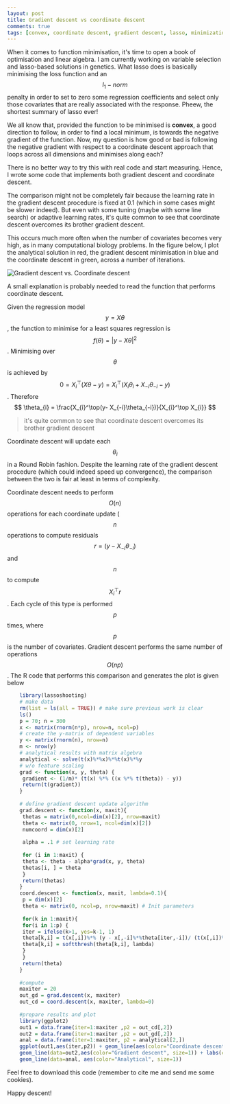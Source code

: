 ```yaml
---
layout: post
title: Gradient descent vs coordinate descent
comments: true
tags: [convex, coordinate descent, gradient descent, lasso, minimization, optimization]
---
```


When it comes to function minimisation, it's time to open a book of
optimisation and linear algebra. I am currently working on variable selection
and lasso-based solutions in genetics. What lasso does is basically minimising
the loss function and an $$ l_1-norm $$ penalty in order to set to zero some
regression coefficients and select only those covariates that are really
associated with the response.  Pheew, the shortest summary of lasso ever! 

We all know that, provided the function to be minimised is **convex**, a good
direction to follow, in order to find a local minimum, is towards the negative
gradient of the function. Now, my question is how good or bad is following the
negative gradient with respect to a coordinate descent approach that loops
across all dimensions and minimises along each? 

There is no better way to try this with real code and start measuring.
Hence, I wrote some code that implements both gradient descent and coordinate descent. 

The comparison might not be completely fair because the learning rate in the
gradient descent procedure is fixed at 0.1 (which in some cases might be
slower indeed). But even with some tuning (maybe with some line search) or
adaptive learning rates, it's quite common to see that coordinate descent
overcomes its brother gradient descent. 


This occurs much more often when the number of covariates becomes very high, as in 
many computational biology problems. In the figure below, I plot the analytical solution in red, the
gradient descent minimisation in blue and the coordinate descent in green,
across a number of iterations.



![Gradient descent vs. Coordinate descent][gd_cd]

[gd_cd]: https://s3-eu-west-1.amazonaws.com/wopcontent/uploads/2014/05/gd_vs_cd.png "Gradient descent vs. Coordinate descent" 


A small explanation is probably needed to read the function
that performs coordinate descent. 

Given the regression model $$ y = X \theta $$, the function to minimise for a least squares 
regression is $$ f(\theta) = | y - X \theta |^2 $$. 
Minimising over 
$$ \theta $$ is achieved by $$ 0 = X_{i}^\top (X \theta - y) = X_{i}^\top (X_i \theta_i + X_{-i} \theta_{-i} - y) $$. 
Therefore 
$$ \theta_{i} = \frac{X_{i}^\top(y- X_{-i}\theta_{-i})}{X_{i}^\top X_{i}} $$


> it's quite common to see that coordinate descent overcomes its brother gradient descent

Coordinate descent will update each $$ \theta_{i} $$ in a Round Robin fashion.
Despite the learning rate of the gradient descent procedure (which could
indeed speed up convergence), the comparison between the two is fair at least
in terms of complexity. 

Coordinate descent needs to perform $$ O(n) $$ operations
for each coordinate update ($$ n$$ operations to compute residuals 
$$ r = (y - X_{-i}\theta_{-i}) $$ and $$ n $$ to compute $$ X_{i}^\top r $$. 
Each cycle of this type is performed $$ p $$ times, where $$ p $$ is the number of covariates. 
Gradient descent performs the same number of operations $$ O(np) $$. The R code that
performs this comparison and generates the plot is given below

    
```R
    library(lassoshooting)
    # make data 
    rm(list = ls(all = TRUE)) # make sure previous work is clear
    ls()
    p = 70; n = 300
    x <- matrix(rnorm(n*p), nrow=n, ncol=p)
    # create the y-matrix of dependent variables
    y <- matrix(rnorm(n), nrow=n)
    m <- nrow(y)
    # analytical results with matrix algebra
    analytical <- solve(t(x)%*%x)%*%t(x)%*%y 
    # w/o feature scaling
    grad <- function(x, y, theta) {
     gradient <- (1/m)* (t(x) %*% ((x %*% t(theta)) - y))
     return(t(gradient))
    }
    
    # define gradient descent update algorithm
    grad.descent <- function(x, maxit){
     thetas = matrix(0,ncol=dim(x)[2], nrow=maxit)
     theta <- matrix(0, nrow=1, ncol=dim(x)[2])
     numcoord = dim(x)[2]
     
     alpha = .1 # set learning rate
     
     for (i in 1:maxit) {
     theta <- theta - alpha*grad(x, y, theta) 
     thetas[i, ] = theta 
     }
     return(thetas)
    }
    coord.descent <- function(x, maxit, lambda=0.1){
     p = dim(x)[2]
     theta <- matrix(0, ncol=p, nrow=maxit) # Init parameters
     
     for(k in 1:maxit){
     for(i in 1:p) {
     iter = ifelse(k>1, yes=k-1, 1)
     theta[k,i] = t(x[,i])%*% (y - x[,-i]%*%theta[iter,-i])/ (t(x[,i])%*%x[,i])
     theta[k,i] = softthresh(theta[k,i], lambda)
     }
     }
     return(theta)
    }
    
    #compute 
    maxiter = 20
    out_gd = grad.descent(x, maxiter)
    out_cd = coord.descent(x, maxiter, lambda=0)
    
    #prepare results and plot
    library(ggplot2)
    out1 = data.frame(iter=1:maxiter ,p2 = out_cd[,2])
    out2 = data.frame(iter=1:maxiter ,p2 = out_gd[,2])
    anal = data.frame(iter=1:maxiter, p2 = analytical[2,])
    ggplot(out1,aes(iter,p2)) + geom_line(aes(color="Coordinate descent"), size=1.5) +
    geom_line(data=out2,aes(color="Gradient descent", size=1)) + labs(color="") +
    geom_line(data=anal, aes(color="Analytical", size=1))
```

    
Feel free to download this code (remember to cite me and send me some cookies).

Happy descent!

